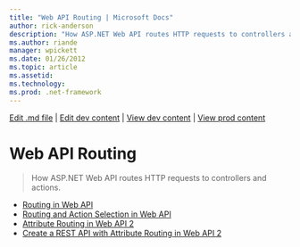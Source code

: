 ```yaml
---
title: "Web API Routing | Microsoft Docs"
author: rick-anderson
description: "How ASP.NET Web API routes HTTP requests to controllers and actions."
ms.author: riande
manager: wpickett
ms.date: 01/26/2012
ms.topic: article
ms.assetid: 
ms.technology: 
ms.prod: .net-framework
---
```

[Edit .md file](C:\Projects\msc\dev\Msc.Www\Web.ASP\App_Data\github\web-api\overview\index.md) | [Edit dev content](http://www.aspdev.net/umbraco#/content/content/edit/36891) | [View dev content](http://docs.aspdev.net/tutorials/web-api/overview/web-api-routing-and-actions/index.html) | [View prod content](http://www.asp.net/web-api/overview/web-api-routing-and-actions)

Web API Routing
====================
> How ASP.NET Web API routes HTTP requests to controllers and actions.


- [Routing in Web API](routing-in-aspnet-web-api.md)
- [Routing and Action Selection in Web API](routing-and-action-selection.md)
- [Attribute Routing in Web API 2](attribute-routing-in-web-api-2.md)
- [Create a REST API with Attribute Routing in Web API 2](create-a-rest-api-with-attribute-routing.md)